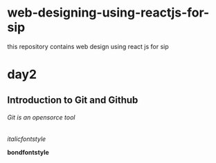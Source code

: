 # web-designing-using-reactjs-for-sip
this repository contains web design using react js for sip
# day2
## Introduction to Git and Github
###### Git is an opensorce tool

*italicfontstyle*

**bondfontstyle**
